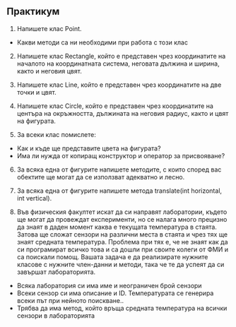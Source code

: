 ## Практикум

1. Напишете клас Point.
* Какви методи са ни необходими при работа с този клас

2. Напишете клас Rectangle, който е представен чрез координатите на
началото на координатната система, неговата дължина и ширина,
както и неговия цвят.

3. Напишете клас Line, който е представен чрез координатите на две
точки и цвят.

4. Напишете клас Circle, който е представен чрез координатите на
центъра на окръжността, дължината на неговия радиус, както и
цвят на фигурата.

5. За всеки клас помислете:
* Как и къде ще представите цвета на фигурата?
* Има ли нужда от копиращ конструктор и оператор за
присвояване?

6. За всяка една от фигурите напишете методите, с които според вас
обектите ще могат да се използват адекватно и лесно.

7. За всяка една от фигурите напишете метода translate(int horizontal,
int vertical).

8. Във физическия факултет искат да си направят лаборатории,
където ще могат да провеждат експерименти, но се налага много
прецизно да знаят в даден момент каква е текущата температура в
стаята. Затова ще сложат сензори на различни места в стаята и
чрез тях ще знаят средната температура. Проблема при тях е, че
не знаят как да си програмират всичко това и са дошли при своите
колеги от ФМИ и са поискали помощ. Вашата задача е да
реализирате нужните класове с нужните член-данни и методи, така
че те да успеят да си завършат лабораторията.
* Всяка лаборатория си има име и неограничен брой сензори
* Всеки сензор си има описание и ID. Температурата се
генерира всеки път при нейното поискване..
* Трябва да има метод, който връща средната температура на
всички сензори в лабораторията
